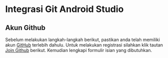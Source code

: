 # Integrasi Git Android Studio

## Akun Github

Sebelum melakukan langkah-langkah berikut, pastikan anda telah memiliki akun
[GitHub](http://github.com) terlebih dahulu. Untuk melakukan registrasi silahkan
klik tautan [Join Github](https://github.com/join) berikut. Kemudian lengkapi
formulir isian yang dibutuhkan.
